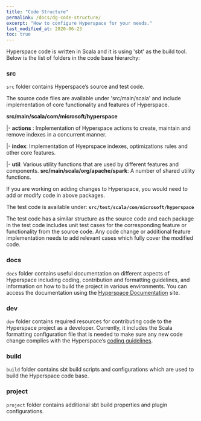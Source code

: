 ```yaml
---
title: "Code Structure"
permalink: /docs/dg-code-structure/
excerpt: "How to configure Hyperspace for your needs."
last_modified_at: 2020-06-23
toc: true
---
```


Hyperspace code is written in Scala and it is using 'sbt' as the build tool. Below is the list of folders in the code base hierarchy:

### src
`src` folder contains Hyperspace’s source and test code.

The source code files are available under 'src/main/scala' and include implementation of core functionality and features of Hyperspace.

**src/main/scala/com/microsoft/hyperspace**

  |- **actions** : Implementation of Hyperspace actions to create, maintain and remove indexes in a concurrent manner.

  |- **index**: Implementation of Hyeprspace indexes, optimizations rules and other core features. 

  |- **util**: Various utility functions that are used by different features and components.
**src/main/scala/org/apache/spark**: A number of shared utility functions. 

If you are working on adding changes to Hyperspace, you would need to add or modify code in above packages.

The test code is available under:
**`src/test/scala/com/microsoft/hyperspace`**

The test code has a similar structure as the source code and each package in the test code includes unit test cases for the corresponding feature or functionality from the source code. Any code change or additional feature implementation needs to add relevant cases which fully cover the modified code.

### docs
`docs` folder contains useful documentation on different aspects of Hyperspace including coding, contribution and formatting guidelines, and information on how to build the project in various environments. You can access the documentation using the [Hyperspace Documentation](https://microsoft.github.io/hyperspace/docs/ug-quick-start-guide/) site. 

### dev
`dev` folder contains required resources for contributing code to the Hyperspace project as a developer. Currently, it includes the Scala formatting configuration file that is needed to make sure any new code change complies with the Hyperspace’s [coding guidelines](https://github.com/microsoft/hyperspace/blob/master/CONTRIBUTING.md).

### build
`build` folder contains sbt build scripts and configurations which are used to build the Hyperspace code base.

### project
`project` folder contains additional sbt build properties and plugin configurations.
